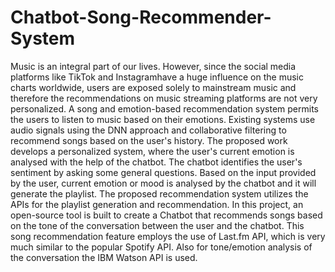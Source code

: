 # Chatbot-Song-Recommender-System
Music is an integral part of our lives. However, since the social media platforms like TikTok and Instagramhave a huge influence on the music charts worldwide, users 
are exposed solely to mainstream music and therefore the recommendations on music streaming platforms are not very personalized. 
A song and emotion-based recommendation system permits the users to listen to music based on their emotions.
Existing systems use audio signals using the DNN approach and collaborative filtering to recommend songs based on the user's history. 
The proposed work develops a personalized system, where the user's current emotion is analysed with the help of the chatbot. 
The chatbot identifies the user's sentiment by asking some general questions. Based on the input provided by the user, current emotion or mood is analysed
by the chatbot and it will generate the playlist. The proposed recommendation system utilizes the APIs for the playlist generation and recommendation. 
In this project, an open-source tool is built to create a Chatbot that recommends songs based on the tone of the conversation between the user and  the chatbot.
This song recommendation feature employs the use of Last.fm API, which is very much similar to the popular Spotify API. 
Also for tone/emotion analysis of the conversation the IBM Watson API is used.
